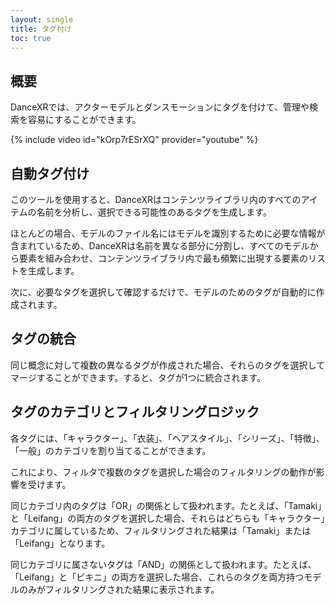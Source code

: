 ```yaml
---
layout: single
title: タグ付け
toc: true
---
```


## 概要
DanceXRでは、アクターモデルとダンスモーションにタグを付けて、管理や検索を容易にすることができます。

{% include video id="kOrp7rESrXQ" provider="youtube" %}

## 自動タグ付け
このツールを使用すると、DanceXRはコンテンツライブラリ内のすべてのアイテムの名前を分析し、選択できる可能性のあるタグを生成します。

ほとんどの場合、モデルのファイル名にはモデルを識別するために必要な情報が含まれているため、DanceXRは名前を異なる部分に分割し、すべてのモデルから要素を組み合わせ、コンテンツライブラリ内で最も頻繁に出現する要素のリストを生成します。

次に、必要なタグを選択して確認するだけで、モデルのためのタグが自動的に作成されます。

## タグの統合
同じ概念に対して複数の異なるタグが作成された場合、それらのタグを選択してマージすることができます。すると、タグが1つに統合されます。

## タグのカテゴリとフィルタリングロジック
各タグには、「キャラクター」、「衣装」、「ヘアスタイル」、「シリーズ」、「特徴」、「一般」のカテゴリを割り当てることができます。

これにより、フィルタで複数のタグを選択した場合のフィルタリングの動作が影響を受けます。

同じカテゴリ内のタグは「OR」の関係として扱われます。たとえば、「Tamaki」と「Leifang」の両方のタグを選択した場合、それらはどちらも「キャラクター」カテゴリに属しているため、フィルタリングされた結果は「Tamaki」または「Leifang」となります。

同じカテゴリに属さないタグは「AND」の関係として扱われます。たとえば、「Leifang」と「ビキニ」の両方を選択した場合、これらのタグを両方持つモデルのみがフィルタリングされた結果に表示されます。